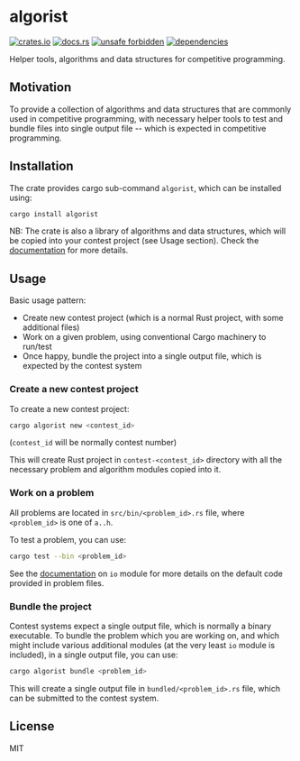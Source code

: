 # algorist

[![crates.io](https://img.shields.io/crates/d/algorist.svg)](https://crates.io/crates/algorist)
[![docs.rs](https://docs.rs/algorist/badge.svg)](https://docs.rs/algorist)
[![unsafe forbidden](https://img.shields.io/badge/unsafe-forbidden-success.svg)](https://github.com/rust-secure-code/safety-dance/)
[![dependencies](https://deps.rs/repo/github/farazdagi/algorist/status.svg)](https://deps.rs/repo/github/farazdagi/algorist)

Helper tools, algorithms and data structures for competitive programming.

## Motivation

To provide a collection of algorithms and data structures that are commonly used in competitive
programming, with necessary helper tools to test and bundle files into single output file -- which
is expected in competitive programming.

## Installation

The crate provides cargo sub-command `algorist`, which can be installed using:

``` bash
cargo install algorist
```

NB: The crate is also a library of algorithms and data structures, which will be copied into your
contest project (see Usage section). Check the [documentation](https://docs.rs/algorist) for more
details.

## Usage

Basic usage pattern:

- Create new contest project (which is a normal Rust project, with some additional files)
- Work on a given problem, using conventional Cargo machinery to run/test
- Once happy, bundle the project into a single output file, which is expected by the contest system

### Create a new contest project

To create a new contest project:

``` bash
cargo algorist new <contest_id>
```

(`contest_id` will be normally contest number)

This will create Rust project in `contest-<contest_id>` directory with all the necessary problem and
algorithm modules copied into it.

### Work on a problem

All problems are located in `src/bin/<problem_id>.rs` file, where `<problem_id>` is one of `a..h`.

To test a problem, you can use:

``` bash
cargo test --bin <problem_id>
```

See the [documentation](https://docs.rs/algorist) on `io` module for more details on the default
code provided in problem files.

### Bundle the project

Contest systems expect a single output file, which is normally a binary executable. To bundle the
problem which you are working on, and which might include various additional modules (at the very
least `io` module is included), in a single output file, you can use:

``` bash
cargo algorist bundle <problem_id>
```

This will create a single output file in `bundled/<problem_id>.rs` file, which can be submitted to
the contest system.

## License

MIT
